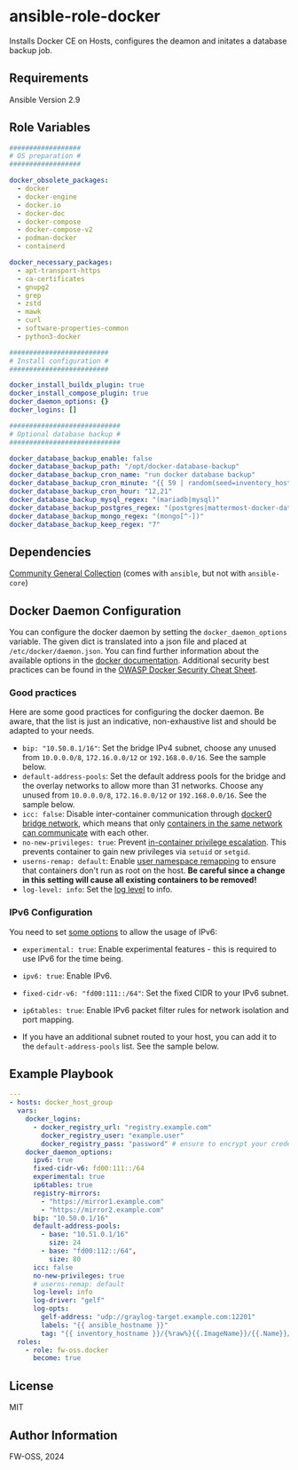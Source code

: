 # ansible-role-docker

Installs Docker CE on Hosts, configures the deamon and initates a database backup job.

## Requirements

Ansible Version 2.9

## Role Variables

```yaml
##################
# OS preparation #
##################

docker_obsolete_packages:
  - docker
  - docker-engine
  - docker.io
  - docker-doc
  - docker-compose
  - docker-compose-v2
  - podman-docker
  - containerd

docker_necessary_packages:
  - apt-transport-https
  - ca-certificates
  - gnupg2
  - grep
  - zstd
  - mawk
  - curl
  - software-properties-common
  - python3-docker

#########################
# Install configuration #
#########################

docker_install_buildx_plugin: true
docker_install_compose_plugin: true
docker_daemon_options: {}
docker_logins: []

############################
# Optional database backup #
############################

docker_database_backup_enable: false
docker_database_backup_path: "/opt/docker-database-backup"
docker_database_backup_cron_name: "run docker database backup"
docker_database_backup_cron_minute: "{{ 59 | random(seed=inventory_hostname) }}"
docker_database_backup_cron_hour: "12,21"
docker_database_backup_mysql_regex: "(mariadb|mysql)"
docker_database_backup_postgres_regex: "(postgres|mattermost-docker-database).*(?<!zammad-backup_1)$"
docker_database_backup_mongo_regex: "(mongo[^-])"
docker_database_backup_keep_regex: "7"
```

## Dependencies

[Community General Collection](https://docs.ansible.com/ansible/latest/collections/community/general/index.html) (comes with `ansible`, but not with `ansible-core`)

## Docker Daemon Configuration
You can configure the docker daemon by setting the `docker_daemon_options` variable. The given dict is translated into a json file and placed at `/etc/docker/daemon.json`. You can find further information about the available options in the [docker documentation](https://docs.docker.com/reference/cli/dockerd/#daemon-configuration-file). Additional security best practices can be found in the [OWASP Docker Security Cheat Sheet](https://cheatsheetseries.owasp.org/cheatsheets/Docker_Security_Cheat_Sheet.html).

### Good practices
Here are some good practices for configuring the docker daemon. Be aware, that the list is just an indicative, non-exhaustive list and should be adapted to your needs.
- `bip: "10.50.0.1/16"`: Set the bridge IPv4 subnet, choose any unused from `10.0.0.0/8`, `172.16.0.0/12` or `192.168.0.0/16`. See the sample below.
- `default-address-pools`: Set the default address pools for the bridge and the overlay networks to allow more than 31 networks. Choose any unused from `10.0.0.0/8`, `172.16.0.0/12` or `192.168.0.0/16`. See the sample below.
- `icc: false`: Disable inter-container communication through [docker0 bridge network](https://docs.docker.com/network/drivers/bridge/), which means that only [containers in the same network can communicate](https://cheatsheetseries.owasp.org/cheatsheets/Docker_Security_Cheat_Sheet.html#rule-5-be-mindful-of-inter-container-connectivity) with each other.
- `no-new-privileges: true`: Prevent [in-container privilege escalation](https://cheatsheetseries.owasp.org/cheatsheets/Docker_Security_Cheat_Sheet.html#rule-4-prevent-in-container-privilege-escalation). This prevents container to gain new privileges via `setuid` or `setgid`.
- `userns-remap: default`: Enable [user namespace remapping](https://docs.docker.com/engine/security/userns-remap/#enable-userns-remap-on-the-daemon) to ensure that containers don't run as root on the host. **Be careful since a change in this setting will cause all existing containers to be removed!**
- `log-level: info`: Set the [log level](https://cheatsheetseries.owasp.org/cheatsheets/Docker_Security_Cheat_Sheet.html#rule-10-keep-the-docker-daemon-logging-level-at-info) to info.

### IPv6 Configuration
You need to set [some options](https://docs.docker.com/config/daemon/ipv6/) to allow the usage of IPv6:
- `experimental: true`: Enable experimental features - this is required to use IPv6 for the time being.
- `ipv6: true`:  Enable IPv6.
- `fixed-cidr-v6: "fd00:111::/64"`: Set the fixed CIDR to your IPv6 subnet.
- `ip6tables: true`: Enable IPv6 packet filter rules for network isolation and port mapping.

- If you have an additional subnet routed to your host, you can add it to the `default-address-pools` list. See the sample below.

## Example Playbook

```yaml
---
- hosts: docker_host_group
  vars:
    docker_logins:
      - docker_registry_url: "registry.example.com"
        docker_registry_user: "example.user"
        docker_registry_pass: "password" # ensure to encrypt your credentials using ansible vault
    docker_daemon_options:
      ipv6: true
      fixed-cidr-v6: fd00:111::/64
      experimental: true
      ip6tables: true
      registry-mirrors:
        - "https://mirror1.example.com"
        - "https://mirror2.example.com"
      bip: "10.50.0.1/16"
      default-address-pools:
        - base: "10.51.0.1/16"
          size: 24
        - base: "fd00:112::/64",
          size: 80
      icc: false
      no-new-privileges: true
      # userns-remap: default
      log-level: info
      log-driver: "gelf"
      log-opts:
        gelf-address: "udp://graylog-target.example.com:12201"
        labels: "{{ ansible_hostname }}"
        tag: "{{ inventory_hostname }}/{%raw%}{{.ImageName}}/{{.Name}}/{{.ID}}{%endraw%}"
  roles:
    - role: fw-oss.docker
      become: true
```

## License

MIT

## Author Information

FW-OSS, 2024
